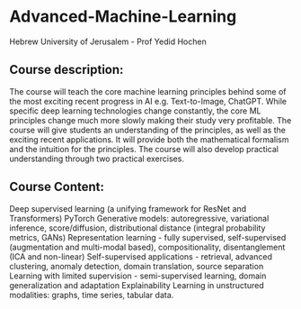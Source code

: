 # Advanced-Machine-Learning
Hebrew University of Jerusalem - Prof Yedid Hochen

## Course description:
The course will teach the core machine learning principles behind some of the most exciting recent progress in AI e.g. Text-to-Image, ChatGPT. While specific deep learning technologies change constantly, the core ML principles change much more slowly making their study very profitable. The course will give students an understanding of the principles, as well as the exciting recent applications. It will provide both the mathematical formalism and the intuition for the principles. The course will also develop practical understanding through two practical exercises.

## Course Content:
Deep supervised learning (a unifying framework for ResNet and Transformers)
PyTorch
Generative models: autoregressive, variational inference, score/diffusion, distributional distance (integral probability metrics, GANs)
Representation learning - fully supervised, self-supervised (augmentation and multi-modal based), compositionality, disentanglement (ICA and non-linear)
Self-supervised applications - retrieval, advanced clustering, anomaly detection, domain translation, source separation
Learning with limited supervision - semi-supervised learning, domain generalization and adaptation
Explainability
Learning in unstructured modalities: graphs, time series, tabular data.
